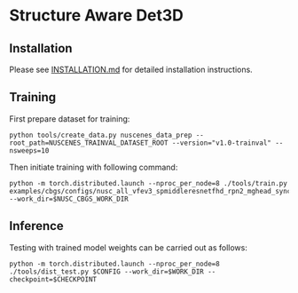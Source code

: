 # Structure Aware Det3D

## Installation
Please see [INSTALLATION.md](https://github.com/sushruthn96/Det3D/blob/master/INSTALLATION.md]) for detailed installation instructions.

## Training 
First prepare dataset for training:
```shell
python tools/create_data.py nuscenes_data_prep --root_path=NUSCENES_TRAINVAL_DATASET_ROOT --version="v1.0-trainval" --nsweeps=10
```
Then initiate training with following command:
```shell
python -m torch.distributed.launch --nproc_per_node=8 ./tools/train.py examples/cbgs/configs/nusc_all_vfev3_spmiddleresnetfhd_rpn2_mghead_syncbn.py --work_dir=$NUSC_CBGS_WORK_DIR
```

## Inference
Testing with trained model weights can be carried out as follows:
```shell
python -m torch.distributed.launch --nproc_per_node=8 ./tools/dist_test.py $CONFIG --work_dir=$WORK_DIR --checkpoint=$CHECKPOINT
```
